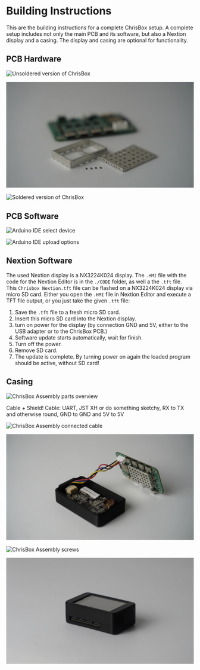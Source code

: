 # Building Instructions

This are the building instructions for a complete ChrisBox setup. A complete setup includes not only the main PCB and its software, but also a Nextion display and a casing. The display and casing are optional for functionality.

## PCB Hardware

![Unsoldered version of ChrisBox](/data/ChrisBox_PCB_1_unsoldered.JPG)

![ChrisBox components for soldering](/data/ChrisBox_PCB_2_components.JPG)

![Soldered version of ChrisBox](/data/ChrisBox_PCB_3_soldered.JPG)

## PCB Software

![Arduino IDE select device](/data/ChrisBox_Software_1_select_device.JPG)

![Arduino IDE upload options](/data/ChrisBox_Software_2_upload_options.JPG)

## Nextion Software

The used Nextion display is a NX3224K024 display. The `.HMI` file with the code for the Nextion Editor is in the `./CODE` folder, as well a the `.tft` file. This `Chrisbox Nextion.tft` file can be flashed on a NX3224K024 display via micro SD card.
Either you open the `.HMI` file in Nextion Editor and execute a TFT file output, or you just take the given `.tft` file:
1. Save the `.tft` file to a fresh micro SD card.
2. Insert this micro SD card into the Nextion display.
3. turn on power for the display (by connection GND and 5V, either to the USB adapter or to the ChrisBox PCB.)
4. Software update starts automatically, wait for finish.
5. Turn off the power.
6. Remove SD card.
7. The update is complete. By turning power on again the loaded program should be active, without SD card!

## Casing

![ChrisBox Assembly parts overview](/data/ChrisBox_Assembly_1_overview.JPG)

Cable + Shield!
Cable: UART, JST XH or do something sketchy, RX to TX and otherwise round, GND to GND and 5V to 5V

![ChrisBox Assembly connected cable](/data/ChrisBox_Assembly_2_cable.JPG)

![ChrisBox Assembly inserted display](/data/ChrisBox_Assembly_3_display.JPG)

![ChrisBox Assembly screws](/data/ChrisBox_Assembly_4_screws.JPG)

![ChrisBox Assembly finished](/data/ChrisBox_Assembly_5_finished.JPG)
